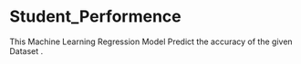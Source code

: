 # Student_Performence
This Machine Learning Regression Model Predict the  accuracy of the given Dataset . 
